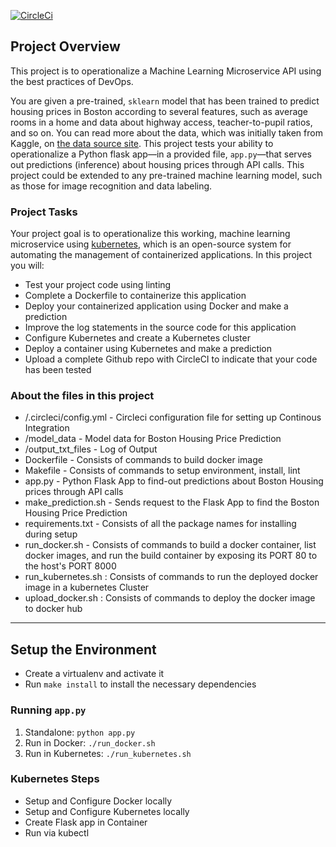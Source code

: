 [![CircleCi](https://circleci.com/gh/kavinraju/Operationalize-a-ML-Microservice-API-using-Kubernetes.svg?style=shield)](https://app.circleci.com/pipelines/github/kavinraju/Operationalize-a-ML-Microservice-API-using-Kubernetes)

## Project Overview

This project is to operationalize a Machine Learning Microservice API using the best practices of DevOps.

You are given a pre-trained, `sklearn` model that has been trained to predict housing prices in Boston according to several features, such as average rooms in a home and data about highway access, teacher-to-pupil ratios, and so on. You can read more about the data, which was initially taken from Kaggle, on [the data source site](https://www.kaggle.com/c/boston-housing). This project tests your ability to operationalize a Python flask app—in a provided file, `app.py`—that serves out predictions (inference) about housing prices through API calls. This project could be extended to any pre-trained machine learning model, such as those for image recognition and data labeling.

### Project Tasks

Your project goal is to operationalize this working, machine learning microservice using [kubernetes](https://kubernetes.io/), which is an open-source system for automating the management of containerized applications. In this project you will:
* Test your project code using linting
* Complete a Dockerfile to containerize this application
* Deploy your containerized application using Docker and make a prediction
* Improve the log statements in the source code for this application
* Configure Kubernetes and create a Kubernetes cluster
* Deploy a container using Kubernetes and make a prediction
* Upload a complete Github repo with CircleCI to indicate that your code has been tested


### About the files in this project
* /.circleci/config.yml - Circleci configuration file for setting up Continous Integration
* /model_data - Model data for Boston Housing Price Prediction
* /output_txt_files - Log of Output 
* Dockerfile - Consists of commands to build docker image
* Makefile - Consists of commands to setup environment, install, lint
* app.py - Python Flask App to find-out predictions about Boston Housing prices through API calls
* make_prediction.sh - Sends request to the Flask App to find the Boston Housing Price Prediction
* requirements.txt - Consists of all the package names for installing during setup
* run_docker.sh - Consists of commands to build a docker container, list docker images, and run the build container by exposing its PORT 80 to the host's PORT 8000
* run_kubernetes.sh : Consists of commands to run the deployed docker image in a kubernetes Cluster
* upload_docker.sh : Consists of commands to deploy the docker image to docker hub

---

## Setup the Environment

* Create a virtualenv and activate it
* Run `make install` to install the necessary dependencies

### Running `app.py`

1. Standalone:  `python app.py`
2. Run in Docker:  `./run_docker.sh`
3. Run in Kubernetes:  `./run_kubernetes.sh`

### Kubernetes Steps

* Setup and Configure Docker locally
* Setup and Configure Kubernetes locally
* Create Flask app in Container
* Run via kubectl

